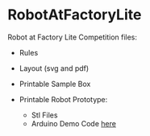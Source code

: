 # RobotAtFactoryLite
Robot at Factory Lite Competition files:

 - Rules

 - Layout (svg and pdf)

 - Printable Sample Box

 - Printable Robot Prototype: 
   - Stl Files
   - Arduino Demo Code <a href="https://github.com/P33a/SimTwo/tree/master/RobotFactoryLite2022/rafliteduinoHWLoopESP" target="_blank">here</a>  
   

